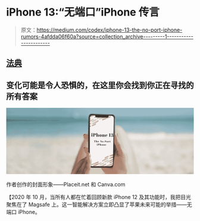 # iPhone 13:“无端口”iPhone 传言

> 原文：<https://medium.com/codex/iphone-13-the-no-port-iphone-rumors-4afdda06f60a?source=collection_archive---------1----------------------->

## [法典](http://medium.com/codex)

## 变化可能是令人恐惧的，在这里你会找到你正在寻找的所有答案

![](img/2c567b57b7a3f3da001ef53f835e4972.png)

作者创作的封面形象——Placeit.net 和 Canva.com

【2020 年 10 月，当所有人都在忙着回顾新款 iPhone 12 及其功能时，我把目光聚焦在了 Magsafe 上。这一智能解决方案立即凸显了苹果未来可能的举措——无端口 iPhone。